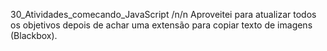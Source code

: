 30_Atividades_comecando_JavaScript
/n/n
Aproveitei para atualizar todos os objetivos depois de achar uma extensão para
copiar texto de imagens (Blackbox).